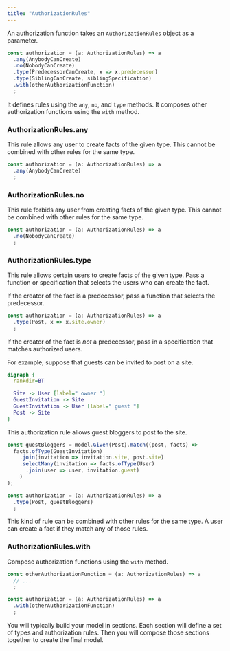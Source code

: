 ```yaml
---
title: "AuthorizationRules"
---
```


An authorization function takes an `AuthorizationRules` object as a parameter.

```typescript
const authorization = (a: AuthorizationRules) => a
  .any(AnybodyCanCreate)
  .no(NobodyCanCreate)
  .type(PredecessorCanCreate, x => x.predecessor)
  .type(SiblingCanCreate, siblingSpecification)
  .with(otherAuthorizationFunction)
  ;
```

It defines rules using the `any`, `no`, and `type` methods.
It composes other authorization functions using the `with` method.

### AuthorizationRules.any

This rule allows any user to create facts of the given type.
This cannot be combined with other rules for the same type.

```typescript
const authorization = (a: AuthorizationRules) => a
  .any(AnybodyCanCreate)
  ;
```

### AuthorizationRules.no

This rule forbids any user from creating facts of the given type.
This cannot be combined with other rules for the same type.

```typescript
const authorization = (a: AuthorizationRules) => a
  .no(NobodyCanCreate)
  ;
```

### AuthorizationRules.type

This rule allows certain users to create facts of the given type.
Pass a function or specification that selects the users who can create the fact.

If the creator of the fact is a predecessor, pass a function that selects the predecessor.

```typescript
const authorization = (a: AuthorizationRules) => a
  .type(Post, x => x.site.owner)
  ;
```

If the creator of the fact is *not* a predecessor, pass in a specification that matches authorized users.

For example, suppose that guests can be invited to post on a site.

```dot
digraph {
  rankdir=BT

  Site -> User [label=" owner "]
  GuestInvitation -> Site
  GuestInvitation -> User [label=" guest "]
  Post -> Site
}
```

This authorization rule allows guest bloggers to post to the site.

```typescript
const guestBloggers = model.Given(Post).match((post, facts) =>
  facts.ofType(GuestInvitation)
    .join(invitation => invitation.site, post.site)
    .selectMany(invitation => facts.ofType(User)
      .join(user => user, invitation.guest)
    )
);

const authorization = (a: AuthorizationRules) => a
  .type(Post, guestBloggers)
  ;
```

This kind of rule can be combined with other rules for the same type.
A user can create a fact if they match any of those rules.

### AuthorizationRules.with

Compose authorization functions using the `with` method.

```typescript
const otherAuthorizationFunction = (a: AuthorizationRules) => a
  // ...
  ;

const authorization = (a: AuthorizationRules) => a
  .with(otherAuthorizationFunction)
  ;
```

You will typically build your model in sections.
Each section will define a set of types and authorization rules.
Then you will compose those sections together to create the final model.
